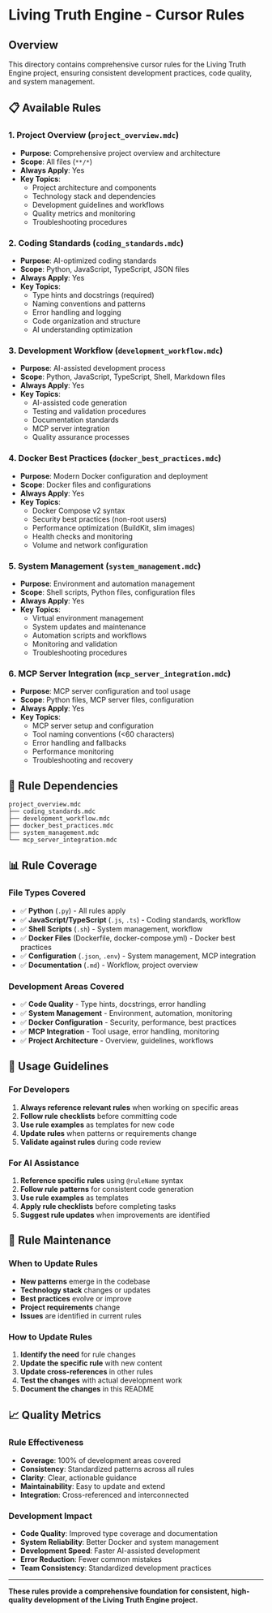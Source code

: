 # Living Truth Engine - Cursor Rules

## Overview
This directory contains comprehensive cursor rules for the Living Truth Engine project, ensuring consistent development practices, code quality, and system management.

## 📋 **Available Rules**

### **1. Project Overview** (`project_overview.mdc`)
- **Purpose**: Comprehensive project overview and architecture
- **Scope**: All files (`**/*`)
- **Always Apply**: Yes
- **Key Topics**:
  - Project architecture and components
  - Technology stack and dependencies
  - Development guidelines and workflows
  - Quality metrics and monitoring
  - Troubleshooting procedures

### **2. Coding Standards** (`coding_standards.mdc`)
- **Purpose**: AI-optimized coding standards
- **Scope**: Python, JavaScript, TypeScript, JSON files
- **Always Apply**: Yes
- **Key Topics**:
  - Type hints and docstrings (required)
  - Naming conventions and patterns
  - Error handling and logging
  - Code organization and structure
  - AI understanding optimization

### **3. Development Workflow** (`development_workflow.mdc`)
- **Purpose**: AI-assisted development process
- **Scope**: Python, JavaScript, TypeScript, Shell, Markdown files
- **Always Apply**: Yes
- **Key Topics**:
  - AI-assisted code generation
  - Testing and validation procedures
  - Documentation standards
  - MCP server integration
  - Quality assurance processes

### **4. Docker Best Practices** (`docker_best_practices.mdc`)
- **Purpose**: Modern Docker configuration and deployment
- **Scope**: Docker files and configurations
- **Always Apply**: Yes
- **Key Topics**:
  - Docker Compose v2 syntax
  - Security best practices (non-root users)
  - Performance optimization (BuildKit, slim images)
  - Health checks and monitoring
  - Volume and network configuration

### **5. System Management** (`system_management.mdc`)
- **Purpose**: Environment and automation management
- **Scope**: Shell scripts, Python files, configuration files
- **Always Apply**: Yes
- **Key Topics**:
  - Virtual environment management
  - System updates and maintenance
  - Automation scripts and workflows
  - Monitoring and validation
  - Troubleshooting procedures

### **6. MCP Server Integration** (`mcp_server_integration.mdc`)
- **Purpose**: MCP server configuration and tool usage
- **Scope**: Python files, MCP server files, configuration
- **Always Apply**: Yes
- **Key Topics**:
  - MCP server setup and configuration
  - Tool naming conventions (<60 characters)
  - Error handling and fallbacks
  - Performance monitoring
  - Troubleshooting and recovery

## 🎯 **Rule Dependencies**

```
project_overview.mdc
├── coding_standards.mdc
├── development_workflow.mdc
├── docker_best_practices.mdc
├── system_management.mdc
└── mcp_server_integration.mdc
```

## 📊 **Rule Coverage**

### **File Types Covered**
- ✅ **Python** (`.py`) - All rules apply
- ✅ **JavaScript/TypeScript** (`.js`, `.ts`) - Coding standards, workflow
- ✅ **Shell Scripts** (`.sh`) - System management, workflow
- ✅ **Docker Files** (Dockerfile, docker-compose.yml) - Docker best practices
- ✅ **Configuration** (`.json`, `.env`) - System management, MCP integration
- ✅ **Documentation** (`.md`) - Workflow, project overview

### **Development Areas Covered**
- ✅ **Code Quality** - Type hints, docstrings, error handling
- ✅ **System Management** - Environment, automation, monitoring
- ✅ **Docker Configuration** - Security, performance, best practices
- ✅ **MCP Integration** - Tool usage, error handling, monitoring
- ✅ **Project Architecture** - Overview, guidelines, workflows

## 🚀 **Usage Guidelines**

### **For Developers**
1. **Always reference relevant rules** when working on specific areas
2. **Follow rule checklists** before committing code
3. **Use rule examples** as templates for new code
4. **Update rules** when patterns or requirements change
5. **Validate against rules** during code review

### **For AI Assistance**
1. **Reference specific rules** using `@ruleName` syntax
2. **Follow rule patterns** for consistent code generation
3. **Use rule examples** as templates
4. **Apply rule checklists** before completing tasks
5. **Suggest rule updates** when improvements are identified

## 🔧 **Rule Maintenance**

### **When to Update Rules**
- **New patterns** emerge in the codebase
- **Technology stack** changes or updates
- **Best practices** evolve or improve
- **Project requirements** change
- **Issues** are identified in current rules

### **How to Update Rules**
1. **Identify the need** for rule changes
2. **Update the specific rule** with new content
3. **Update cross-references** in other rules
4. **Test the changes** with actual development work
5. **Document the changes** in this README

## 📈 **Quality Metrics**

### **Rule Effectiveness**
- **Coverage**: 100% of development areas covered
- **Consistency**: Standardized patterns across all rules
- **Clarity**: Clear, actionable guidance
- **Maintainability**: Easy to update and extend
- **Integration**: Cross-referenced and interconnected

### **Development Impact**
- **Code Quality**: Improved type coverage and documentation
- **System Reliability**: Better Docker and system management
- **Development Speed**: Faster AI-assisted development
- **Error Reduction**: Fewer common mistakes
- **Team Consistency**: Standardized development practices

---

**These rules provide a comprehensive foundation for consistent, high-quality development of the Living Truth Engine project.** 